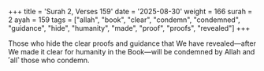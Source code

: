 +++
title = 'Surah 2, Verses 159'
date = '2025-08-30'
weight = 166
surah = 2
ayah = 159
tags = ["allah", "book", "clear", "condemn", "condemned", "guidance", "hide", "humanity", "made", "proof", "proofs", "revealed"]
+++

Those who hide the clear proofs and guidance that We have revealed—after We made it clear for humanity in the Book—will be condemned by Allah and ˹all˺ those who condemn.